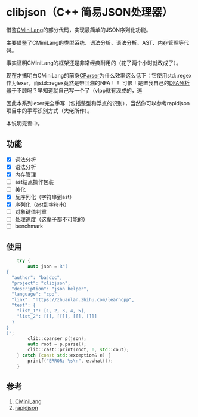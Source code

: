 # clibjson（C++ 简易JSON处理器）

借鉴[CMiniLang](https://github.com/bajdcc/CMiniLang)的部分代码，实现最简单的JSON序列化功能。

主要借鉴了CMiniLang的类型系统、词法分析、语法分析、AST、内存管理等代码。

事实证明CMiniLang的框架还是非常经典耐用的（花了两个小时就改成了）。

现在才搞明白CMiniLang的前身[CParser](https://github.com/bajdcc/CParser)为什么效率这么低下：它使用std::regex作为lexer，而std::regex竟然是带回溯的NFA！！
可恨！是置我自己的[DFA分析器](https://github.com/bajdcc/jMiniLang/tree/master/src/main/kotlin/com/bajdcc/util/lexer/automata)于不顾吗？早知道就自己写一个了（vlpp就有现成的，逃

因此本系列lexer完全手写（包括整型和浮点的识别），当然你可以参考rapidjson项目中的手写识别方式（大佬所作）。

本说明完善中。

## 功能

- [x] 词法分析
- [x] 语法分析
- [x] 内存管理
- [ ] ast结点操作包装
- [ ] 美化
- [x] 反序列化（字符串到ast）
- [x] 序列化（ast到字符串）
- [ ] 对象键值判重
- [ ] 处理速度（这辈子都不可能的）
- [ ] benchmark

## 使用

```cpp
    try {
        auto json = R"(
{
  "author": "bajdcc",
  "project": "clibjson",
  "description": "json helper",
  "language": "cpp",
  "link": "https://zhuanlan.zhihu.com/learncpp",
  "test": {
    "list_1": [1, 2, 3, 4, 5],
    "list_2": [[], [[]], [[], []]]
  }
}
)";
        clib::cparser p(json);
        auto root = p.parse();
        clib::cast::print(root, 0, std::cout);
    } catch (const std::exception& e) {
        printf("ERROR: %s\n", e.what());
    }
```

## 参考

1. [CMiniLang](https://github.com/bajdcc/CMiniLang)
2. [rapidjson](https://github.com/Tencent/rapidjson)